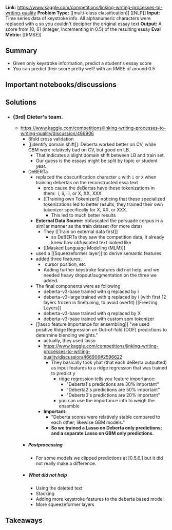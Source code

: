 **Link:** https://www.kaggle.com/competitions/linking-writing-processes-to-writing-quality
**Problem Type:** [[multi-class classification]] [[NLP]]
**Input:** Time series data of keystroke info. All alphanumeric characters were replaced with `q` so you couldn't decipher the original essay text
**Output:** A score from [0, 6] (integer, incrementing in 0.5) of the resulting essay
**Eval Metric:** [[RMSE]]
## Summary
- Given only keystroke information, predict a student's essay score
- You can predict their score pretty well! with an RMSE of around 0.5
## Important notebooks/discussions
## Solutions
- ### (3rd) Dieter's team.
	- https://www.kaggle.com/competitions/linking-writing-processes-to-writing-quality/discussion/466906
		- 8fold cross validation
		- [[identify domain shift]]: Deberta worked better on CV, while GBM were relatively bad on CV, but good on LB.
			- That indicates a slight domain shift between LB and train set.
			- Our guess is the essays might be split by topic or student year.
		- DeBERTa
			- replaced the obscurification character `q` with `i` or `X` when training debertas on the reconstructed essa text
				- prob cause the deBertas have these tokenizations in them:  i, ii, iii, or X, XX, XXX
				- [[Training own Tokenizer]] noticing that these specialized tokenizations led to better results, they trained their own tokenizer specifically for X, XX, or XXX.
					- This led to much better results
			- **External Data Source:** obfuscated the persuade corpus in a similar manner as the train dataset (for more data)
				- They [[Train on external data first]]
					- so DeBERTa they saw the competition data, it already knew how obfuscated text looked like
				- [[Masked Language Modeling (MLM)]]
			- used a [[Squeezeformer layer]] to derive semantic features
			- added three features:
				-  cursor position, etc
				- Adding further keystroke features did not help, and we needed heavy dropout/augmentation on the three we added.
			- The final components were as following
				- deberta-v3-base trained with q replaced by i
				- deberta-v3-large trained with q replaced by i (with first 12 layers frozen in finetuning, to avoid overfit) [[Freezing Layers]]
				- deberta-v3-base trained with q replaced by X
				- deberta-v3-base trained with custom spm tokenizer
			- [[lasso feature importance for ensembling]] "we used positive Ridge Regression on Out-of-fold (OOF) predictions to determine blending weights."
				- actually, they used lasso
				- https://www.kaggle.com/competitions/linking-writing-processes-to-writing-quality/discussion/466906#2596622
					-  They basically took yhat (that each deBerta outputted) as input features to a ridge regression that was trained to predict y
						- ridge regression tells you feature importance:
							- "Deberta1's predictions are 30% important"
							- "Deberta2's predictions are 50% important"
							- "Deberta3's predictions are 20% important"
						- you can use the importance info to weigh the ensemble
				- **Important:**
					- "Deberta scores were relatively stable compared to each other; likewise GBM models."
					- **So we trained a Lasso on Deberta only predictions; and a separate Lasso on GBM only predictions.**
		- ##### Postprocessing
			- For some models we clipped predictions at [0.5,6.] but it did not really make a difference.
		- ##### What did not help
			- Using the deleted text
			- Stacking
			- Adding more keystroke features to the deberta based model.
			- More squeezeformer layers

## Takeaways